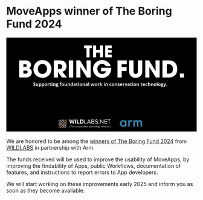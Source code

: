# MoveApps winner of The Boring Fund 2024

![Boring Fund](theboringfund_small.jpg)

We are honored to be among the [winners of The Boring Fund 2024](https://wildlabs.net/article/meet-winners-boring-fund-2024) from [WILDLABS](https://wildlabs.net/) in partnership with Arm.

The funds received will be used to improve the usability of MoveApps, by improving the findability of Apps, public Workflows, documentation of features, and instructions to report errors to App developers. 

We will start working on these improvements early 2025 and inform you as soon as they become available.


